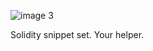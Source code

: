 
![image 3](https://user-images.githubusercontent.com/87706353/213931595-414417cf-02e8-42e3-902c-1ede9514876a.png)


Solidity snippet set. Your helper. 
